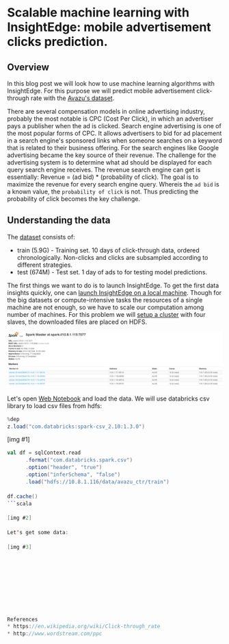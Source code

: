 # Scalable machine learning with InsightEdge: mobile advertisement clicks prediction.

## Overview

In this blog post we will look how to use machine learning algorithms with InsightEdge. For this purpose we will predict mobile advertisement click-through rate with the [Avazu's dataset](https://www.kaggle.com/c/avazu-ctr-prediction).

There are several compensation models in online advertising industry, probably the most notable is CPC (Cost Per Click), in which an advertiser pays a publisher when the ad is clicked.
Search engine advertising is one of the most popular forms of CPC. It allows advertisers to bid for ad placement in a search engine's sponsored links when someone searches on a keyword that is related to their business offering.
For the search engines like Google advertising became the key source of their revenue. The challenge for the advertising system is to determine what ad should be displayed for each query search engine receives.
The revenue search engine can get is essentially:
Revenue = (ad bid) * (probability of click).
The goal is to maximize the revenue for every search engine query. Whereis the `ad bid` is a known value, the `probability of click` is not. Thus predicting the probability of click becomes the key challenge.

## Understanding the data

The [dataset](https://www.kaggle.com/c/avazu-ctr-prediction/data) consists of:
* train (5.9G) - Training set. 10 days of click-through data, ordered chronologically. Non-clicks and clicks are subsampled according to different strategies.
* test (674M) - Test set. 1 day of ads to for testing model predictions.

The first things we want to do is to launch InsightEdge. To get the first data insights quickly, one can [launch InsightEdge on a local machine](http://insightedge.io/docs/010/0_quick_start.html).
Though for the big datasets or compute-intensive tasks the resources of a single machine are not enough, so we have to scale our computation among number of machines. For this problem we will [setup a cluster](http://insightedge.io/docs/010/13_cluster_setup.html) with four slaves, the downloaded files are placed on HDFS.

![Alt cluster](img/0_cluster.png?raw=true "Cluster")

Let's open [Web Notebook](http://insightedge.io/docs/010/14_notebook.html) and load the data. We will use databricks csv library to load csv files from hdfs:

```scala
%dep
z.load("com.databricks:spark-csv_2.10:1.3.0")
```

[img #1]

```scala
val df = sqlContext.read
      .format("com.databricks.spark.csv")
      .option("header", "true")
      .option("inferSchema", "false")
      .load("hdfs://10.8.1.116/data/avazu_ctr/train")

df.cache()
```scala

[img #2]

Let's get some data:

[img #3]









References
* https://en.wikipedia.org/wiki/Click-through_rate
* http://www.wordstream.com/ppc
